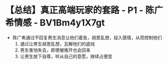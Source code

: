 # 【总结】真正高端玩家的套路 - P1 - 陈广希情感 - BV1Bm4y1X7gt

-   陈广希通过不回复男生消息让他们着急，胡思乱想，投入感情，从而控制他们
    1.  通过让男生胡思乱想，瓦解他们的底线
    2.  男生害怕失去，即使被推开也会回来
    3.  让男生放下自尊，听从自己的意愿，继续占便宜